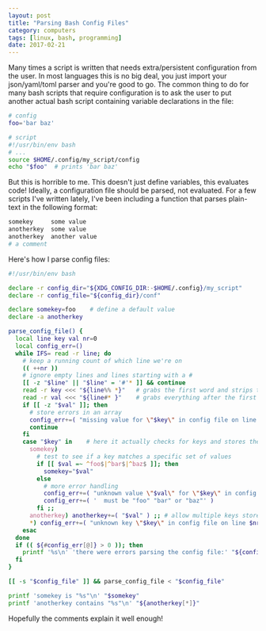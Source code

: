 ```yaml
---
layout: post
title: "Parsing Bash Config Files"
category: computers
tags: [linux, bash, programming]
date: 2017-02-21
---
```


Many times a script is written that needs extra/persistent configuration from the user. In most languages this is no big deal, you just import your json/yaml/toml parser and you're good to go. The common thing to do for many bash scripts that require configuration is to ask the user to put another actual bash script containing variable declarations in the file:

```bash
# config
foo='bar baz'

# script
#!/usr/bin/env bash
# ...
source $HOME/.config/my_script/config
echo "$foo"  # prints 'bar baz'
```

But this is horrible to me. This doesn't just define variables, this evaluates code! Ideally, a configuration file should be parsed, not evaluated. For a few scripts I've written lately, I've been including a function that parses plain-text in the following format:

```bash
somekey     some value
anotherkey  some value
anotherkey  another value
# a comment
```

Here's how I parse config files:

```bash
#!/usr/bin/env bash

declare -r config_dir="${XDG_CONFIG_DIR:-$HOME/.config}/my_script"
declare -r config_file="${config_dir}/conf"

declare somekey=foo    # define a default value
declare -a anotherkey

parse_config_file() {
  local line key val nr=0
  local config_err=()
  while IFS= read -r line; do
    # keep a running count of which line we're on
    (( ++nr ))
    # ignore empty lines and lines starting with a #
    [[ -z "$line" || "$line" = '#'* ]] && continue
    read -r key <<< "${line%% *}"   # grabs the first word and strips trailing whitespace
    read -r val <<< "${line#* }"    # grabs everything after the first word and strips trailing whitespace
    if [[ -z "$val" ]]; then
      # store errors in an array
      config_err+=( "missing value for \"$key\" in config file on line $nr" )
      continue
    fi
    case "$key" in    # here it actually checks for keys and stores their values
      somekey)
        # test to see if a key matches a specific set of values
        if [[ $val =~ ^foo$|^bar$|^baz$ ]]; then
          somekey="$val"
        else
          # more error handling
          config_err+=( "unknown value \"$val\" for \"$key\" in config file on line $nr" )
          config_err+=( '  must be "foo" "bar" or "baz"' )
        fi ;;
      anotherkey) anotherkey+=( "$val" ) ;; # allow multiple keys stored in an array
      *) config_err+=( "unknown key \"$key\" in config file on line $nr" )
    esac
  done
  if (( ${#config_err[@]} > 0 )); then
    printf '%s\n' 'there were errors parsing the config file:' "${config_err[@]}"
  fi
}

[[ -s "$config_file" ]] && parse_config_file < "$config_file"

printf 'somekey is "%s"\n' "$somekey"
printf 'anotherkey contains "%s"\n' "${anotherkey[*]}"

```

Hopefully the comments explain it well enough!
